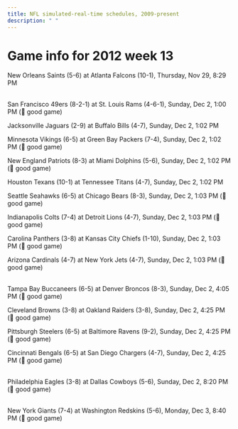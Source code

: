 ```yaml
---
title: NFL simulated-real-time schedules, 2009-present
description: " "
---
```


# Game info for 2012 week 13

New Orleans Saints (5-6) at Atlanta Falcons (10-1), Thursday, Nov 29, 8:29 PM

<br/>San Francisco 49ers (8-2-1) at St. Louis Rams (4-6-1), Sunday, Dec 2, 1:00 PM (:football: good game)

Jacksonville Jaguars (2-9) at Buffalo Bills (4-7), Sunday, Dec 2, 1:02 PM

Minnesota Vikings (6-5) at Green Bay Packers (7-4), Sunday, Dec 2, 1:02 PM (:football: good game)

New England Patriots (8-3) at Miami Dolphins (5-6), Sunday, Dec 2, 1:02 PM (:football: good game)

Houston Texans (10-1) at Tennessee Titans (4-7), Sunday, Dec 2, 1:02 PM

Seattle Seahawks (6-5) at Chicago Bears (8-3), Sunday, Dec 2, 1:03 PM (:football: good game)

Indianapolis Colts (7-4) at Detroit Lions (4-7), Sunday, Dec 2, 1:03 PM (:football: good game)

Carolina Panthers (3-8) at Kansas City Chiefs (1-10), Sunday, Dec 2, 1:03 PM (:football: good game)

Arizona Cardinals (4-7) at New York Jets (4-7), Sunday, Dec 2, 1:03 PM (:football: good game)

<br/>Tampa Bay Buccaneers (6-5) at Denver Broncos (8-3), Sunday, Dec 2, 4:05 PM (:football: good game)

Cleveland Browns (3-8) at Oakland Raiders (3-8), Sunday, Dec 2, 4:25 PM (:football: good game)

Pittsburgh Steelers (6-5) at Baltimore Ravens (9-2), Sunday, Dec 2, 4:25 PM (:football: good game)

Cincinnati Bengals (6-5) at San Diego Chargers (4-7), Sunday, Dec 2, 4:25 PM (:football: good game)

<br/>Philadelphia Eagles (3-8) at Dallas Cowboys (5-6), Sunday, Dec 2, 8:20 PM (:football: good game)

<br/>New York Giants (7-4) at Washington Redskins (5-6), Monday, Dec 3, 8:40 PM (:football: good game)

